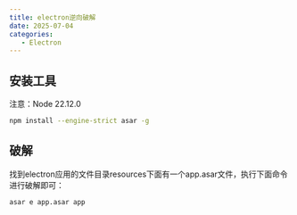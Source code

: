 ```yaml
---
title: electron逆向破解
date: 2025-07-04
categories:
   - Electron
---
```


## 安装工具

注意：Node 22.12.0

```bash
npm install --engine-strict asar -g
```

## 破解

找到electron应用的文件目录resources下面有一个app.asar文件，执行下面命令进行破解即可：
```bash
asar e app.asar app
```